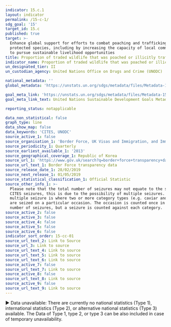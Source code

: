 ```yaml
---
indicator: 15.c.1
layout: indicator
permalink: /15-c-1/
sdg_goal: '15'
target_id: 15.c
published: true
target: >-
  Enhance global support for efforts to combat poaching and trafficking of
  protected species, including by increasing the capacity of local communities
  to pursue sustainable livelihood opportunities
title: Proportion of traded wildlife that was poached or illicitly trafficked
indicator_name: Proportion of traded wildlife that was poached or illicitly trafficked
un_designated_tier: II
un_custodian_agency: United Nations Office on Drugs and Crime (UNODC)

national_metadata: ''
global_metadata: 'https://unstats.un.org/sdgs/metadata/files/Metadata-15-0C-01.pdf'

goal_meta_link: 'https://unstats.un.org/sdgs/metadata/files/Metadata-15-0C-01.pdf'
goal_meta_link_text: United Nations Sustainable Development Goals Metadata (PDF 211 KB)

reporting_status: notapplicable

data_non_statistical: false
graph_type: line
data_show_map: false
data_keywords: 'CITES, UNODC'
source_active_1: false
source_organisation_1: 'Border Force, UK Visas and Immigration, and Immigration Enforcement'
source_periodicity_1: Quarterly
source_earliest_available_1: '2013'
source_geographical_coverage_1: Republic of Korea
source_url_1: 'https://www.gov.uk/search?q=border+force+transparency+data'
source_url_text_1: Border Force transparency data
source_release_date_1: 28/02/2019
source_next_release_1: 01/05/2019
source_statistical_classification_1: Official Statistic
source_other_info_1: >-
  Please note that the total number of seizures may not equate to the sum of the
  CITES seizures, this is due to the possibility of multiple seizures. A
  multiple seizure is where two or more category types (e.g. caviar and timber)
  are seized on a particular occasion. The occasion is counted once in the total
  number of seizures, but a seizure is counted against each category.
source_active_2: false
source_active_3: false
source_active_4: false
source_active_5: false
source_active_6: false
indicator_sort_order: 15-cc-01
source_url_text_2: Link to Source
source_url_3: Link to source
source_url_text_4: Link to source
source_url_text_5: Link to source
source_url_text_6: Link to source
source_active_7: false
source_url_text_7: Link to source
source_active_8: false
source_url_text_8: Link to source
source_active_9: false
source_url_text_9: Link to source
---
```

▶ Data unavailable: There are currently no national statistics (Type 1), international statistics (Type 2), or alternative national statistics (Type 3) available. The Data of Type 1, type 2, or type 3 can be also included in case of temporary unavailability.
